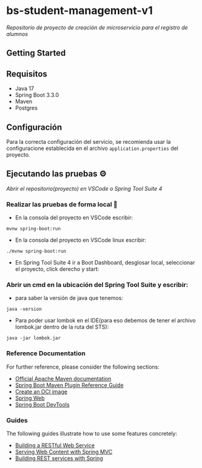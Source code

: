 # bs-student-management-v1

_Repositorio de proyecto de creación de microservicio para el registro de alumnos_



## Getting Started

## Requisitos

- Java 17
- Spring Boot 3.3.0
- Maven
- Postgres

## Configuración

Para la correcta configuración del servicio, se recomienda usar la configuracione establecida en el archivo `application.properties` del proyecto.

## Ejecutando las pruebas ⚙️

_Abrir el repositorio(proyecto) en VSCode o Spring Tool Suite 4_

### Realizar las pruebas de forma local 🔩

* En la consola del proyecto en VSCode escribir:
```
mvnw spring-boot:run
```

* En la consola del proyecto en VSCode linux escribir:
```
./mvnw spring-boot:run
```

* En Spring Tool Suite 4 ir a Boot Dashboard, desglosar local, seleccionar el proyecto, click derecho y start:

### Abrir un cmd en la ubicación del Spring Tool Suite y escribir:

* para saber la versión de java que tenemos:
```
java -version
```

* Para poder usar lombok en el IDE(para eso debemos de tener el archivo lombok.jar dentro de la ruta del STS):
```
java -jar lombok.jar
```

### Reference Documentation
For further reference, please consider the following sections:

* [Official Apache Maven documentation](https://maven.apache.org/guides/index.html)
* [Spring Boot Maven Plugin Reference Guide](https://docs.spring.io/spring-boot/docs/3.2.2/maven-plugin/reference/html/)
* [Create an OCI image](https://docs.spring.io/spring-boot/docs/3.2.2/maven-plugin/reference/html/#build-image)
* [Spring Web](https://docs.spring.io/spring-boot/docs/3.2.2/reference/htmlsingle/index.html#web)
* [Spring Boot DevTools](https://docs.spring.io/spring-boot/docs/3.2.2/reference/htmlsingle/index.html#using.devtools)

### Guides
The following guides illustrate how to use some features concretely:

* [Building a RESTful Web Service](https://spring.io/guides/gs/rest-service/)
* [Serving Web Content with Spring MVC](https://spring.io/guides/gs/serving-web-content/)
* [Building REST services with Spring](https://spring.io/guides/tutorials/rest/)